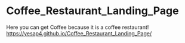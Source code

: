# Coffee_Restaurant_Landing_Page
Here you  can get Coffee because it is a coffee restaurant! 
https://yesap4.github.io/Coffee_Restaurant_Landing_Page/

